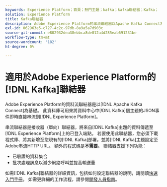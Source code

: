 ```yaml
---
keywords: Experience Platform；首頁；熱門主題；kafka；kafka聯結器；Kafka；
solution: Experience Platform
title: Kafka聯結器
description: Adobe Experience Platform的串流聯結器以Apache Kafka Connect為基礎。 此資料庫可用來將資料中心中Kafka主題的JSON事件直接串流到即時Experience Platform。
exl-id: 062963e5-c727-4c2c-97db-8a9a5a7d903c
source-git-commit: e802932dea38ebbca8de012a4d285eab691231be
workflow-type: tm+mt
source-wordcount: '182'
ht-degree: 0%

---
```


# 適用於Adobe Experience Platform的[!DNL Kafka]聯結器

Adobe Experience Platform的資料流聯結器是以[!DNL Apache Kafka Connect]為基礎。 此資料庫可用來將資料中心中[!DNL Kafka]個主題的JSON事件即時直接串流到[!DNL Experience Platform]。

串流聯結器是接收器（單向）聯結器，將來自[!DNL Kafka]主題的資料傳遞至[!DNL Experience Platform]上的已登入端點。 若要使用此聯結器，您必須下載程式庫、將其新增至您現有的[!DNL Kafka]部署，並將[!DNL Kafka]主題設定至Adobe串流HTTP URL。 額外的程式碼是&#x200B;**不需要**。 聯結器支援下列功能：

- 已驗證的資料集合
- 批次處理訊息以減少網路呼叫並提高輸送量

如需[!DNL Kafka]聯結器的詳細資訊，包括如何設定聯結器的說明，請閱讀[快速入門手冊](https://github.com/adobe/experience-platform-streaming-connect)。 如需更詳細的工作流程，請參閱[開發人員指南](https://www.adobe.com/go/kafka-connector-developer-guide)。
